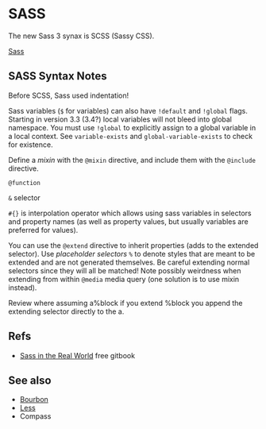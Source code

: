 # SASS

The new Sass 3 synax is SCSS (Sassy CSS).

[Sass](http://sass-lang.com/)

## SASS Syntax Notes

Before SCSS, Sass used indentation!

Sass variables (`$` for variables) can also have `!default` and `!global` flags. Starting in version 3.3 (3.4?) local variables will not bleed into global namespace. You must use `!global` to explicitly assign to a global variable in a local context. See `variable-exists` and `global-variable-exists` to check for existence.

Define a *mixin* with the `@mixin` directive, and include them with the `@include` directive.

`@function`

`&` selector

`#{}` is interpolation operator which allows using sass variables in selectors and property names (as well as property values, but usually variables are preferred for values).

You can use the `@extend` directive to inherit properties (adds to the extended selector). Use *placeholder selectors* `%` to denote styles that are meant to be extended and are not generated themselves. Be careful extending normal selectors since they will all be matched! Note possibly weirdness when extending from within `@media` media query (one solution is to use mixin instead).

Review where assuming a%block if you extend %block you append the extending selector directly to the a.

## Refs

* [Sass in the Real World](https://anotheruiguy.gitbooks.io/sassintherealworld_book-i/content/) free gitbook

## See also

* [Bourbon](http://bourbon.io/)
* [Less](http://lesscss.org/)
* Compass

